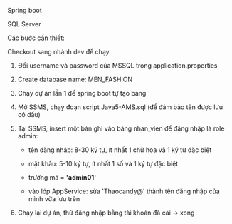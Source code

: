 

Spring boot

SQL Server


Các bước cần thiết:

Checkout sang nhánh dev để chạy

1. Đổi username và password của MSSQL trong application.properties
2. Create database name: MEN_FASHION
3. Chạy dự án lần 1 để spring boot tự tạo bảng
4. Mở SSMS, chạy đoạn script Java5-AMS.sql (để đảm bảo tên được lưu có dấu)
5. Tại SSMS, insert một bản ghi vào bảng nhan_vien để đăng nhập là role admin:

    - tên đăng nhập: 8-30 ký tự, ít nhất 1 chữ hoa và 1 ký tự đặc biệt
    - mật khẩu: 5-10 ký tự, ít nhất 1 số và 1 ký tự đặc biệt
    - trường mã = **'admin01'** 
    
    - vào lớp AppService: sửa 'Thaocandy@' thành tên đăng nhập của mình vừa lưu trên

6. Chạy lại dự án, thử đăng nhập bằng tài khoản đã cài -> xong


